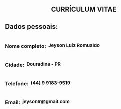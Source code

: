 <div align="center"> <h2>CURRÍCULUM VITAE</h2> </div>

<div>
    <h2> Dados pessoais: </h2>
    <div id="inputs">
        <h3> Nome completo: </h3> 
        <h4> &nbsp Jeyson Luiz Romualdo</h4> 
    </div>
    <div id="inputs">
        <h3> Cidade: </h3> 
        <h4> &nbsp Douradina - PR</h4> 
    </div>
    <div id="inputs">
        <h3> Telefone: </h3> 
        <h4> &nbsp (44) 9 9183-9519</h4> 
    </div>
    <div id="inputs">
        <h3> Email: </h3> 
        <h4> &nbsp jeysonlr@gmail.com</h4> 
    </div>
</div>

<br>



<style>
h4 {
    font-size: 15px !important
}

h3, h2 {
    font-weight: bold
}

#inputs {
    display: flex;
}
</style>

